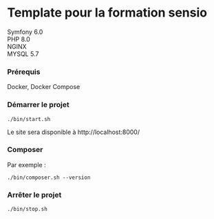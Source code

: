 # Template pour la formation sensio
Symfony 6.0  
PHP 8.0  
NGINX  
MYSQL 5.7

### Prérequis
Docker, Docker Compose

### Démarrer le projet
```shell
./bin/start.sh
```
Le site sera disponible à http://localhost:8000/
### Composer
Par exemple :
```shell
./bin/composer.sh --version
```

### Arrêter le projet
```shell
./bin/stop.sh
```
